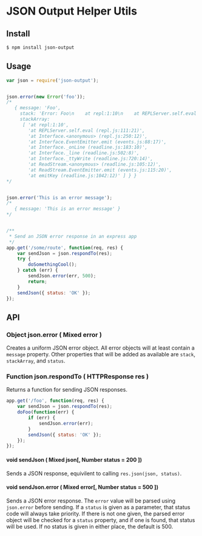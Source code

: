 
# JSON Output Helper Utils

## Install

```bash
$ npm install json-output
```

## Usage

```javascript
var json = require('json-output');


json.error(new Error('foo'));
/*
   { message: 'Foo',
     stack: 'Error: Foo\n    at repl:1:10\n    at REPLServer.self.eval (repl.js:111:21)\n    at Interface.<anonymous> (repl.js:250:12)\n    at Interface.EventEmitter.emit (events.js:88:17)\n    at Interface._onLine (readline.js:183:10)\n    at Interface._line (readline.js:502:8)\n    at Interface._ttyWrite (readline.js:720:14)\n    at ReadStream.<anonymous> (readline.js:105:12)\n    at ReadStream.EventEmitter.emit (events.js:115:20)\n    at emitKey (readline.js:1042:12)',
     stackArray: 
      [ 'at repl:1:10',
        'at REPLServer.self.eval (repl.js:111:21)',
        'at Interface.<anonymous> (repl.js:250:12)',
        'at Interface.EventEmitter.emit (events.js:88:17)',
        'at Interface._onLine (readline.js:183:10)',
        'at Interface._line (readline.js:502:8)',
        'at Interface._ttyWrite (readline.js:720:14)',
        'at ReadStream.<anonymous> (readline.js:105:12)',
        'at ReadStream.EventEmitter.emit (events.js:115:20)',
        'at emitKey (readline.js:1042:12)' ] } }
*/


json.error('This is an error message');
/*
   { message: 'This is an error message' }
*/


/**
 * Send an JSON error response in an express app
 */
app.get('/some/route', function(req, res) {
	var sendJson = json.respondTo(res);
	try {
		doSomethingCool();
	} catch (err) {
		sendJson.error(err, 500);
		return;
	}
	sendJson({ status: 'OK' });
});
```

## API

### Object json.error ( Mixed error )

Creates a uniform JSON error object. All error objects will at least contain a `message` property. Other properties that will be added as available are `stack`, `stackArray`, and `status`.

### Function json.respondTo ( HTTPResponse res )

Returns a function for sending JSON responses.

```javascript
app.get('/foo', function(req, res) {
	var sendJson = json.respondTo(res);
	doFoo(function(err) {
		if (err) {
			sendJson.error(err);
		}
		sendJson({ status: 'OK' });
	});
});
```

#### void sendJson ( Mixed json[, Number status = 200 ])

Sends a JSON response, equivilent to calling `res.json(json, status)`.

#### void sendJson.error ( Mixed error[, Number status = 500 ])

Sends a JSON error response. The `error` value will be parsed using `json.error` before sending. If a `status` is given as a parameter, that status code will always take priority. If there is not one given, the parsed error object will be checked for a `status` property, and if one is found, that status will be used. If no status is given in either place, the default is 500.















